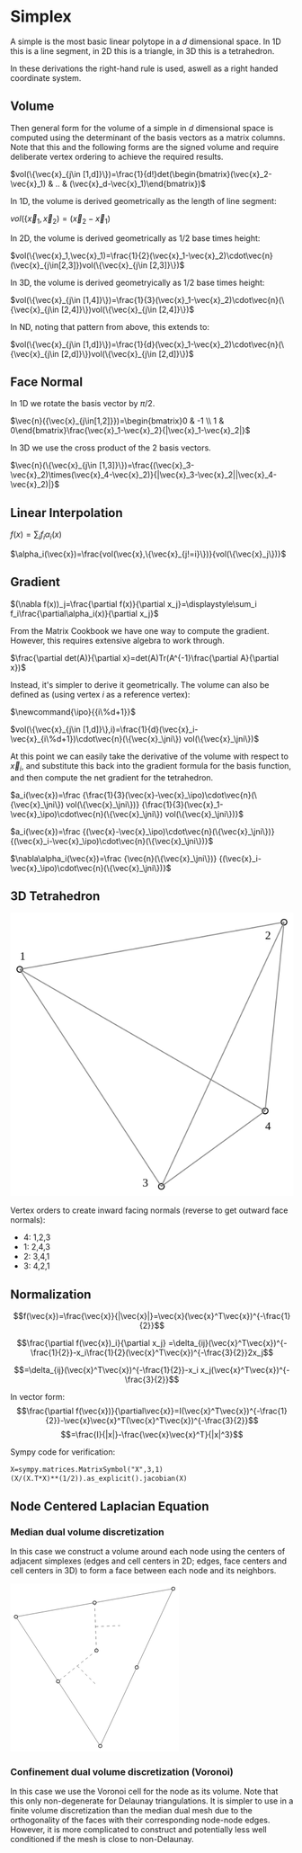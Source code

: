 # Simplex

A simple is the most basic linear polytope in a $d$ dimensional space. In 1D this is a line segment, in 2D this is a triangle, in 3D this is a tetrahedron.

In these derivations the right-hand rule is used, aswell as a right handed coordinate system.

## Volume

Then general form for the volume of a simple in $d$ dimensional space is computed using the determinant of the basis vectors as a matrix columns. Note that this and the following forms are the signed volume and require deliberate vertex ordering to achieve the required results.

$vol(\{\vec{x}_{j\in [1,d]}\})=\frac{1}{d!}det(\begin{bmatrix}(\vec{x}_2-\vec{x}_1) & .. & (\vec{x}_d-\vec{x}_1)\end{bmatrix})$

In 1D, the volume is derived geometrically as the length of line segment:

$vol(\{\vec{x}_1,\vec{x}_2)=(\vec{x}_2-\vec{x}_1)$

In 2D, the volume is derived geometrically as 1/2 base times height:

$vol(\{\vec{x}_1,\vec{x}_1)=\frac{1}{2}(\vec{x}_1-\vec{x}_2)\cdot\vec{n}(\vec{x}_{j\in[2,3]})vol(\{\vec{x}_{j\in [2,3]}\})$

In 3D, the volume is derived geometryically as 1/2 base times height:

$vol(\{\vec{x}_{j\in [1,4]}\})=\frac{1}{3}(\vec{x}_1-\vec{x}_2)\cdot\vec{n}(\{\vec{x}_{j\in [2,4]}\})vol(\{\vec{x}_{j\in [2,4]}\})$

In ND, noting that pattern from above, this extends to:

$vol(\{\vec{x}_{j\in [1,d]}\})=\frac{1}{d}(\vec{x}_1-\vec{x}_2)\cdot\vec{n}(\{\vec{x}_{j\in [2,d]}\})vol(\{\vec{x}_{j\in [2,d]}\})$

## Face Normal

In 1D we rotate the basis vector by $\pi/2$.

$\vec{n}({\vec{x}_{j\in[1,2]}})=\begin{bmatrix}0 & -1 \\ 1 & 0\end{bmatrix}\frac{\vec{x}_1-\vec{x}_2}{|\vec{x}_1-\vec{x}_2|}$

In 3D we use the cross product of the 2 basis vectors.

$\vec{n}(\{\vec{x}_{j\in [1,3]}\})=\frac{(\vec{x}_3-\vec{x}_2)\times(\vec{x}_4-\vec{x}_2)}{|\vec{x}_3-\vec{x}_2||\vec{x}_4-\vec{x}_2)|}$

## Linear Interpolation

$f(x)=\displaystyle\sum_i f_i\alpha_i(x)$

$\alpha_i(\vec{x})=\frac{vol(\vec{x},\{\vec{x}_{j!=i}\})}{vol(\{\vec{x}_j\})}$

## Gradient

$(\nabla f(x))_j=\frac{\partial f(x)}{\partial x_j}=\displaystyle\sum_i f_i\frac{\partial\alpha_i(x)}{\partial x_j}$

From the Matrix Cookbook we have one way to compute the gradient. However, this requires extensive algebra to work through.

$\frac{\partial det(A)}{\partial x}=det(A)Tr(A^{-1}\frac{\partial A}{\partial x})$

Instead, it's simpler to derive it geometrically. The volume can also be defined as (using vertex $i$ as a reference vertex):

$\newcommand{\jni}{{j\in [1,d]\backslash i}}$
$\newcommand{\ipo}{{i\%d+1}}$

$vol(\{\vec{x}_{j\in [1,d]}\},i)=\frac{1}{d}(\vec{x}_i-\vec{x}_{i\%d+1})\cdot\vec{n}(\{\vec{x}_\jni\}) vol(\{\vec{x}_\jni\})$

At this point we can easily take the derivative of the volume with respect to $\vec{x}_i$, and substitute this back into the gradient formula for the basis function, and then compute the net gradient for the tetrahedron.

$a_i(\vec{x})=\frac
{\frac{1}{3}(\vec{x}-\vec{x}_\ipo)\cdot\vec{n}(\{\vec{x}_\jni\}) vol(\{\vec{x}_\jni\})}
{\frac{1}{3}(\vec{x}_1-\vec{x}_\ipo)\cdot\vec{n}(\{\vec{x}_\jni\}) vol(\{\vec{x}_\jni\})}$

$a_i(\vec{x})=\frac
{(\vec{x}-\vec{x}_\ipo)\cdot\vec{n}(\{\vec{x}_\jni\})}
{(\vec{x}_i-\vec{x}_\ipo)\cdot\vec{n}(\{\vec{x}_\jni\})}$

$\nabla\alpha_i(\vec{x})=\frac
{\vec{n}(\{\vec{x}_\jni\})}
{(\vec{x}_i-\vec{x}_\ipo)\cdot\vec{n}(\{\vec{x}_\jni\})}$


## 3D Tetrahedron

![Tetrahedron](tetrahedron.svg)

Vertex orders to create inward facing normals (reverse to get outward face normals):
- 4: 1,2,3
- 1: 2,4,3
- 2: 3,4,1
- 3: 4,2,1


## Normalization

$$f(\vec{x})=\frac{\vec{x}}{|\vec{x}|}=\vec{x}(\vec{x}^T\vec{x})^{-\frac{1}{2}}$$

$$\frac{\partial f(\vec{x})_i}{\partial x_j}
=\delta_{ij}(\vec{x}^T\vec{x})^{-\frac{1}{2}}-x_i\frac{1}{2}(\vec{x}^T\vec{x})^{-\frac{3}{2}}2x_j$$

$$=\delta_{ij}(\vec{x}^T\vec{x})^{-\frac{1}{2}}-x_i x_j(\vec{x}^T\vec{x})^{-\frac{3}{2}}$$

In vector form:
$$\frac{\partial f(\vec{x})}{\partial\vec{x}}=I(\vec{x}^T\vec{x})^{-\frac{1}{2}}-\vec{x}\vec{x}^T(\vec{x}^T\vec{x})^{-\frac{3}{2}}$$
$$=\frac{I}{|x|}-\frac{\vec{x}\vec{x}^T}{|x|^3}$$

Sympy code for verification:
```
X=sympy.matrices.MatrixSymbol("X",3,1)
(X/(X.T*X)**(1/2)).as_explicit().jacobian(X)
```

## Node Centered Laplacian Equation

### Median dual volume discretization

In this case we construct a volume around each node using the centers of adjacent simplexes (edges and cell centers in 2D; edges, face centers and cell centers in 3D) to form a face between each node and its neighbors.

<svg width="300" height="300" xmlns="http://www.w3.org/2000/svg" style="background-color:white">
    <polygon points="10,60 290,10 160,290" style="fill:transparent;stroke:gray;stroke-width:1" />
    <!--nodes/-->
    <circle cx="10" cy="60" r="3" stroke="black" stroke-width="1" fill="white" />
    <circle cx="290" cy="10" r="3" stroke="black" stroke-width="1" fill="white" />
    <circle cx="160" cy="290" r="3" stroke="black" stroke-width="1" fill="white" />
    <!--centroid/-->
    <circle cx="153.333" cy="120" r="3" stroke="black" stroke-width="1" fill="white" />
    <!--edge midpoints/-->
    <circle cx="150" cy="35" r="3" stroke="black" stroke-width="1" fill="white" />
    <circle cx="225" cy="150" r="3" stroke="black" stroke-width="1" fill="white" />
    <circle cx="85" cy="175" r="3" stroke="black" stroke-width="1" fill="white" />
    <!--first point interior faces/-->
    <line stroke-dasharray="5, 5" x1="153.333" y1="120" x2="150" y2="35" stroke="grey"/>
    <line stroke-dasharray="5, 5" x1="153.333" y1="120" x2="85" y2="175" stroke="grey"/>
    <!--first point interior face normals/-->
    <line stroke-dasharray="5, 5" x1="151.666" y1="77.5" x2="195.166" y2="75.833" stroke="grey" stroke-linecap="butt"/>
    <line stroke-dasharray="5, 5" x1="119.1666" y1="147.5" x2="153.333" y2="181.666" stroke="grey" stroke-linecap="butt"/>
  <line />
</svg>

### Confinement dual volume discretization (Voronoi)

In this case we use the Voronoi cell for the node as its volume. Note that this only non-degenerate for Delaunay triangulations. It is simpler to use in a finite volume discretization than the median dual mesh due to the orthogonality of the faces with their corresponding node-node edges. However, it is more complicated to construct and potentially less well conditioned if the mesh is close to non-Delaunay.

